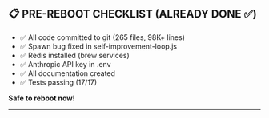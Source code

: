 ## 📋 **PRE-REBOOT CHECKLIST (ALREADY DONE ✅)**

- ✅ All code committed to git (265 files, 98K+ lines)
- ✅ Spawn bug fixed in self-improvement-loop.js
- ✅ Redis installed (brew services)
- ✅ Anthropic API key in .env
- ✅ All documentation created
- ✅ Tests passing (17/17)

**Safe to reboot now!**

---
